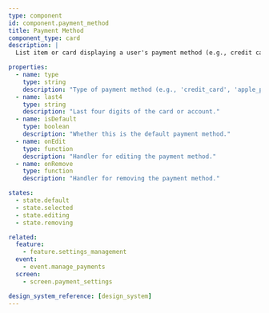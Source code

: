 ```yaml
---
type: component
id: component.payment_method
title: Payment Method
component_type: card
description: |
  List item or card displaying a user's payment method (e.g., credit card, Apple Pay, PayPal) with options to edit, remove, or set as default.

properties:
  - name: type
    type: string
    description: "Type of payment method (e.g., 'credit_card', 'apple_pay')."
  - name: last4
    type: string
    description: "Last four digits of the card or account."
  - name: isDefault
    type: boolean
    description: "Whether this is the default payment method."
  - name: onEdit
    type: function
    description: "Handler for editing the payment method."
  - name: onRemove
    type: function
    description: "Handler for removing the payment method."

states:
  - state.default
  - state.selected
  - state.editing
  - state.removing

related:
  feature:
    - feature.settings_management
  event:
    - event.manage_payments
  screen:
    - screen.payment_settings

design_system_reference: [design_system]
---
```

